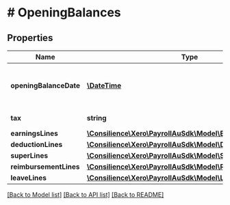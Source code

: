 # # OpeningBalances

## Properties

Name | Type | Description | Notes
------------ | ------------- | ------------- | -------------
**openingBalanceDate** | [**\DateTime**](\DateTime.md) | Opening Balance Date. (YYYY-MM-DD) | [optional] 
**tax** | **string** | Opening Balance tax | [optional] 
**earningsLines** | [**\Consilience\Xero\PayrollAuSdk\Model\EarningsLine[]**](EarningsLine.md) |  | [optional] 
**deductionLines** | [**\Consilience\Xero\PayrollAuSdk\Model\DeductionLine[]**](DeductionLine.md) |  | [optional] 
**superLines** | [**\Consilience\Xero\PayrollAuSdk\Model\SuperLine[]**](SuperLine.md) |  | [optional] 
**reimbursementLines** | [**\Consilience\Xero\PayrollAuSdk\Model\ReimbursementLine[]**](ReimbursementLine.md) |  | [optional] 
**leaveLines** | [**\Consilience\Xero\PayrollAuSdk\Model\LeaveLine[]**](LeaveLine.md) |  | [optional] 

[[Back to Model list]](../../README.md#documentation-for-models) [[Back to API list]](../../README.md#documentation-for-api-endpoints) [[Back to README]](../../README.md)



